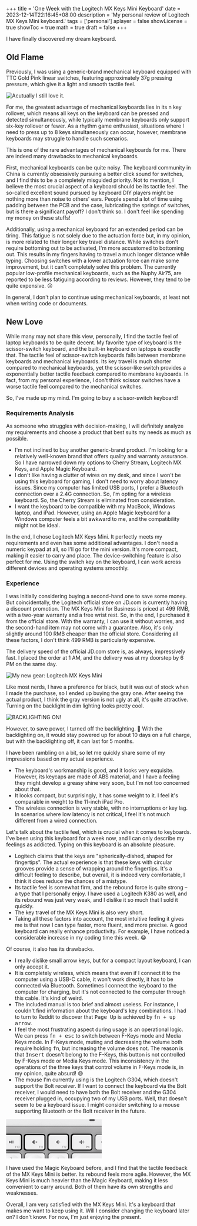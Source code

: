 +++
title = 'One Week with the Logitech MX Keys Mini Keyboard'
date = 2023-12-14T22:16:45+08:00
description = 'My personal review of Logitech MX Keys Mini keyboard.'
tags = ['personal']
aplayer = false
showLicense = true
showToc = true
math = true
draft = false
+++

I have finally discovered my dream keyboard.

<!--more-->

## Old Flame

Previously, I was using a generic-brand mechanical keyboard equipped with TTC Gold Pink linear switches, featuring approximately 37g pressing pressure, which give it a light and smooth tactile feel.

![Acutually I still love it.](/images/mechanical_keyboard.jpg)

For me, the greatest advantage of mechanical keyboards lies in its n key rollover, which means all keys on the keyboard can be pressed and detected simultaneously, while typically membrane keyboards only support six-key rollover or fewer. As a rhythm game enthusiast, situations where I need to press up to 8 keys simultaneously can occur, however, membrane keyboards may struggle to handle such scenarios.

This is one of the rare advantages of mechanical keyboards for me. There are indeed many drawbacks to mechanical keyboards.

First, mechanical keyboards can be quite noisy. The keyboard community in China is currently obsessively pursuing a better click sound for switches, and I find this to be a completely misguided priority. Not to mention, I believe the most crucial aspect of a keyboard should be its tactile feel. The so-called excellent sound pursued by keyboard DIY players might be nothing more than noise to others' ears. People spend a lot of time using padding between the PCB and the case, lubricating the springs of switches, but is there a significant payoff? I don't think so. I don't feel like spending my money on these stuffs!

Additionally, using a mechanical keyboard for an extended period can be tiring. This fatigue is not solely due to the actuation force but, in my opinion, is more related to their longer key travel distance. While switches don't require bottoming out to be activated, I'm more accustomed to bottoming out. This results in my fingers having to travel a much longer distance while typing. Choosing switches with a lower actuation force can make some improvement, but it can't completely solve this problem. The currently popular low-profile mechanical keyboards, such as the Nuphy Air75, are reported to be less fatiguing according to reviews. However, they tend to be quite expensive. 😢

In general, I don't plan to continue using mechanical keyboards, at least not when writing code or documents.

## New Love

While many may not share this view, personally, I find the tactile feel of laptop keyboards to be quite decent. My favorite type of keyboard is the scissor-switch keyboard, and the built-in keyboard on laptops is exactly that. The tactile feel of scissor-switch keyboards falls between membrane keyboards and mechanical keyboards. Its key travel is much shorter compared to mechanical keyboards, yet the scissor-like switch provides a exponentially better tactile feedback compared to membrane keyboards. In fact, from my personal experience, I don't think scissor switches have a worse tactile feel compared to the mechanical switches.

So, I've made up my mind. I'm going to buy a scissor-switch keyboard!

### Requirements Analysis

As someone who struggles with decision-making, I will definitely analyze my requirements and choose a product that best suits my needs as much as possible.

- I'm not inclined to buy another generic-brand product. I'm looking for a relatively well-known brand that offers quality and warranty assurance. So I have narrowed down my options to Cherry Stream, Logitech MX Keys, and Apple Magic Keyboard.
- I don't like having a clutter of wires on my desk, and since I won't be using this keyboard for gaming, I don't need to worry about latency issues. Since my computer has limited USB ports, I prefer a Bluetooth connection over a 2.4G connection. So, I'm opting for a wireless keyboard. So, the Cherry Stream is eliminated from consideration.
- I want the keyboard to be compatible with my MacBook, Windows laptop, and iPad. However, using an Apple Magic keyboard for a Windows computer feels a bit awkward to me, and the compatibility might not be ideal.

In the end, I chose Logitech MX Keys Mini. It perfectly meets my requirements and even has some additional advantages. I don't need a numeric keypad at all, so I'll go for the mini version. It's more compact, making it easier to carry and place. The device-switching feature is also perfect for me. Using the switch key on the keyboard, I can work across different devices and operating systems smoothly.

### Experience

I was initially considering buying a second-hand one to save some money. But coincidentally, the Logitech official store on JD.com is currently having a discount promotion. The MX Keys Mini for Business is priced at 499 RMB, with a two-year warranty and a free wrist rest. So, in the end, I purchased it from the official store. With the warranty, I can use it without worries, and the second-hand item may not come with a guarantee. Also, it's only slightly around 100 RMB cheaper than the official store. Considering all these factors, I don't think 499 RMB is particularly expensive.

The delivery speed of the official JD.com store is, as always, impressively fast. I placed the order at 1 AM, and the delivery was at my doorstep by 6 PM on the same day.

![My new gear: Logitech MX Keys Mini](/images/mx_keys_mini.jpg)

Like most nerds, I have a preference for black, but it was out of stock when I made the purchase, so I ended up buying the gray one. After seeing the actual product, I think the gray version is not ugly at all, it's quite attractive. Turning on the backlight in dim lighting looks pretty cool.

![BACKLIGHTING ON!](/images/mx_keys_mini_backlighting.jpg)

However, to save power, I turned off the backlighting. 🤣 With the backlighting on, it would stay powered up for about 10 days on a full charge, but with the backlighting off, it can last for 5 months.

I have been rambling on a bit, so let me quickly share some of my impressions based on my actual experience.
- The keyboard's workmanship is good, and it looks very exquisite. However, its keycaps are made of ABS material, and I have a feeling they might develop a greasy shine very soon, but I'm not too concerned about that.
- It looks compact, but surprisingly, it has some weight to it. I feel it's comparable in weight to the 11-inch iPad Pro.
- The wireless connection is very stable, with no interruptions or key lag. In scenarios where low latency is not critical, I feel it's not much different from a wired connection.

Let's talk about the tactile feel, which is crucial when it comes to keyboards. I've been using this keyboard for a week now, and I can only describe my feelings as addicted. Typing on this keyboard is an absolute pleasure.
- Logitech claims that the keys are "spherically-dished, shaped for fingertips". The actual experience is that these keys with circular grooves provide a sense of wrapping around the fingertips. It's a difficult feeling to describe, but overall, it is indeed very comfortable, I think it does reduce the chances of a mistype.
- Its tactile feel is somewhat firm, and the rebound force is quite strong – a type that I personally enjoy. I have used a Logitech K380 as well, and its rebound was just very weak, and I dislike it so much that I sold it quickly.
- The key travel of the MX Keys Mini is also very short.
- Taking all these factors into account, the most intuitive feeling it gives me is that now I can type faster, more fluent, and more precise. A good keyboard can really enhance productivity. For example, I have noticed a considerable increase in my coding time this week. 😂

Of course, it also has its drawbacks.
- I really dislike small arrow keys, but for a compact layout keyboard, I can only accept it.
- It is completely wireless, which means that even if I connect it to the computer using a USB-C cable, it won't work directly, it has to be connected via Bluetooth. Sometimes I connect the keyboard to the computer for charging, but it's not connected to the computer through this cable. It's kind of weird.
- The included manual is too brief and almost useless. For instance, I couldn't find information about the keyboard's key combinations. I had to turn to Reddit to discover that <kbd>Page Up</kbd> is achieved by <kbd><kbd>fn</kbd> + <kbd>up arrow</kbd></kbd>.
- I feel the most frustrating aspect during usage is an operational logic. We can press <kbd><kbd>fn</kbd> + <kbd>esc</kbd></kbd> to switch between F-Keys mode and Media Keys mode. In F-Keys mode, muting and decreasing the volume both require holding <kbd>fn</kbd>, but increasing the volume does not. The reason is that <kbd>Insert</kbd> doesn't belong to the F-Keys, this button is not controlled by F-Keys mode or Media Keys mode. This inconsistency in the operations of the three keys that control volume in F-Keys mode is, in my opinion, quite absurd! 😅
- The mouse I'm currently using is the Logitech G304, which doesn't support the Bolt receiver. If I want to connect the keyboard via the Bolt receiver, I would need to have both the Bolt receiver and the G304 receiver plugged in, occupying two of my USB ports. Well, that doesn't seem to be a keyboard issue. I might consider switching to a mouse supporting Bluetooth or the Bolt receiver in the future.

![I think the Insert key should be included in F-Keys mode!](/images/mx_keys_mini_volume.png)

I have used the Magic Keyboard before, and I find that the tactile feedback of the MX Keys Mini is better. Its rebound feels more agile. However, the MX Keys Mini is much heavier than the Magic Keyboard, making it less convenient to carry around. Both of them have its own strengths and weaknesses.

Overall, I am very satisfied with the MX Keys Mini. It's a keyboard that makes me want to keep using it. Will I consider changing the keyboard later on? I don't know. For now, I'm just enjoying the present.